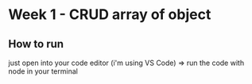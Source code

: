 # Week 1 - CRUD array of object

## How to run
just open into your code editor (i'm using VS Code) => run the code with node in your terminal 
